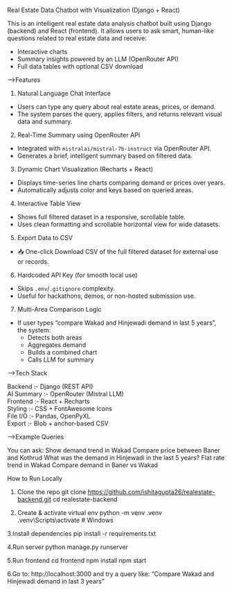 Real Estate Data Chatbot with Visualization (Django + React)

This is an intelligent real estate data analysis chatbot built using Django (backend) and React (frontend). It allows users to ask smart, human-like questions related to real estate data and receive:
- Interactive charts
- Summary insights powered by an LLM (OpenRouter API)
- Full data tables with optional CSV download

-->Features

 1. Natural Language Chat Interface
- Users can type any query about real estate areas, prices, or demand.
- The system parses the query, applies filters, and returns relevant visual data and summary.

 2. Real-Time Summary using OpenRouter API
- Integrated with `mistralai/mistral-7b-instruct` via OpenRouter API.
- Generates a brief, intelligent summary based on filtered data.

 3. Dynamic Chart Visualization (Recharts + React)
- Displays time-series line charts comparing demand or prices over years.
- Automatically adjusts color and keys based on queried areas.

4. Interactive Table View
- Shows full filtered dataset in a responsive, scrollable table.
- Uses clean formatting and scrollable horizontal view for wide datasets.

 5. Export Data to CSV
- 📥 One-click Download CSV of the full filtered dataset for external use or records.

 6. Hardcoded API Key (for smooth local use)
- Skips `.env`/`.gitignore` complexity.
- Useful for hackathons, demos, or non-hosted submission use.

 7. Multi-Area Comparison Logic
- If user types “compare Wakad and Hinjewadi demand in last 5 years”, the system:
  - Detects both areas
  - Aggregates demand
  - Builds a combined chart
  - Calls LLM for summary

-->Tech Stack

Backend     :-  Django (REST API)         
AI Summary  :-  OpenRouter (Mistral LLM)  
Frontend    :-  React + Recharts          
Styling     :-  CSS + FontAwesome Icons   
File I/O    :-  Pandas, OpenPyXL          
Export      :-  Blob + anchor-based CSV   

-->Example Queries

You can ask:
Show demand trend in Wakad
Compare price between Baner and Kothrud
What was the demand in Hinjewadi in the last 5 years?
Flat rate trend in Wakad
Compare demand in Baner vs Wakad

How to Run Locally

1. Clone the repo
git clone https://github.com/ishitagupta26/realestate-backend.git
cd realestate-backend

2. Create & activate virtual env
   python -m venv .venv
.venv\Scripts\activate   # Windows

3.Install dependencies
pip install -r requirements.txt

4.Run server
python manage.py runserver

5.Run frontend
cd frontend
npm install
npm start

6.Go to: http://localhost:3000 and try a query like:
“Compare Wakad and Hinjewadi demand in last 3 years”
